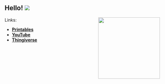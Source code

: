 ## Hello! ![](https://komarev.com/ghpvc/?username=mrusse)

<img src="https://i.imgur.com/PmLBRlN.jpeg" width="200px" align="right">

Links:

- [**Printables**](https://www.printables.com/@mrusse)
- [**YouTube**](https://www.youtube.com/channel/UCr4E_Bexfd8vtI9ZTiL7iiw)
- [**Thingiverse**](https://www.thingiverse.com/mrusse/designs)

